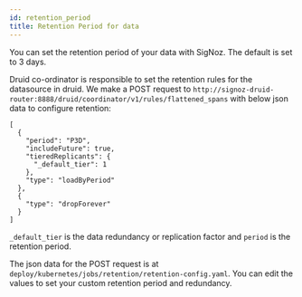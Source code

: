 ```yaml
---
id: retention_period
title: Retention Period for data
---
```


You can set the retention period of your data with SigNoz. The default is set to 3 days.

Druid co-ordinator is responsible to set the retention rules for the datasource in druid. We make a POST request to `http://signoz-druid-router:8888/druid/coordinator/v1/rules/flattened_spans` with below json data to configure retention:

```
[
  {
    "period": "P3D",
    "includeFuture": true,
    "tieredReplicants": {
      "_default_tier": 1
    },
    "type": "loadByPeriod"
  },
  {
    "type": "dropForever"
  }
]
```
`_default_tier` is the data redundancy or replication factor and `period` is the retention period.

The json data for the POST request is at `deploy/kubernetes/jobs/retention/retention-config.yaml`. You can edit the values to set your custom retention period and redundancy.